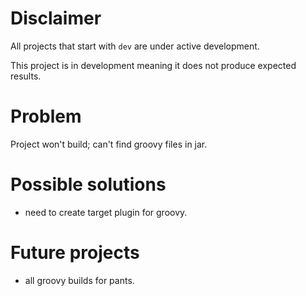 # Disclaimer
All projects that start with `dev`
are under active development.

This project is in development meaning
it does not produce expected results.

# Problem
Project won't build; can't find groovy files in jar.

# Possible solutions
  - need to create target plugin for groovy.

# Future projects
  - all groovy builds for pants.
